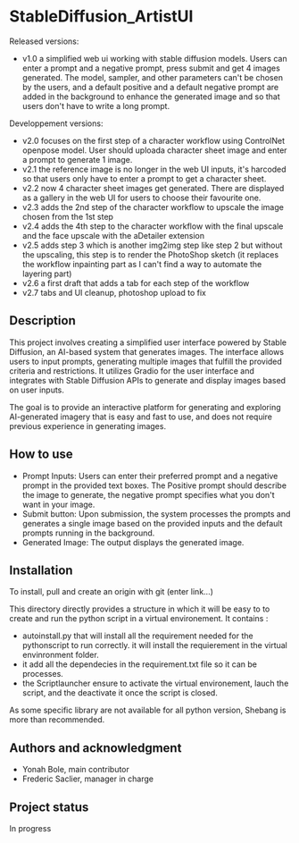 # StableDiffusion_ArtistUI

Released versions: 
* v1.0 a simplified web ui working with stable diffusion models. Users can enter a prompt and a negative prompt, press submit and get 4 images generated. The model, sampler, and other parameters can't be chosen by the users, and a default positive and a default negative prompt are added in the background to enhance the generated image and so that users don't have to write a long prompt.

Developpement versions:
* v2.0 focuses on the first step of a character workflow using ControlNet openpose model. User should uploada character sheet image and enter a prompt to generate 1 image.
* v2.1 the reference image is no longer in the web UI inputs, it's harcoded so that users only have to enter a prompt to get a character sheet.
* v2.2 now 4 character sheet images get generated. There are displayed as a gallery in the web UI for users to choose their favourite one.
* v2.3 adds the 2nd step of the character workflow to upscale the image chosen from the 1st step
* v2.4 adds the 4th step to the character workflow with the final upscale and the face upscale with the aDetailer extension
* v2.5 adds step 3 which is another img2img step like step 2 but without the upscaling, this step is to render the PhotoShop sketch (it replaces the workflow inpainting part as I can't find a way to automate the layering part)
* v2.6 a first draft that adds a tab for each step of the workflow
* v2.7 tabs and UI cleanup, photoshop upload to fix

## Description
This project involves creating a simplified user interface powered by Stable Diffusion, an AI-based system that generates images. The interface allows users to input prompts, generating multiple images that fulfill the provided criteria and restrictions. It utilizes Gradio for the user interface and integrates with Stable Diffusion APIs to generate and display images based on user inputs. 

The goal is to provide an interactive platform for generating and exploring AI-generated imagery that is easy and fast to use, and does not require previous experience in generating images.

## How to use
* Prompt Inputs: Users can enter their preferred prompt and a negative prompt in the provided text boxes. The Positive prompt should describe the image to generate, the negative prompt specifies what you don't want in your image.
* Submit button: Upon submission, the system processes the prompts and generates a single image based on the provided inputs and the default prompts running in the background.
* Generated Image: The output displays the generated image.

## Installation
To install, pull and create an origin with git (enter link...)

This directory directly provides a structure in which it will be easy to to create and run the python script in a virtual environement. It contains :
* autoinstall.py that will install all the requirement needed for the pythonscript to run correctly.
it will install the requierement in the virtual envinronment folder.
* it add all the dependecies in the requirement.txt file so it can be processes.
* the Scriptlauncher ensure to activate the virtual environement, lauch the script, and the deactivate it once the script is closed.

As some specific library are not available for all python version, Shebang is more than recommended.

## Authors and acknowledgment
* Yonah Bole, main contributor
* Frederic Saclier, manager in charge

## Project status
In progress